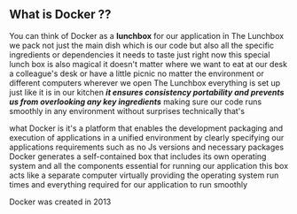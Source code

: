 ## What is Docker ?? 

You can think of Docker as a __lunchbox__ for our application in The Lunchbox we pack not just the main dish which is our code but also all the specific ingredients or dependencies it needs to taste just right now this special lunch box is also magical it doesn't matter where we want to eat at our desk a colleague's desk or have a little picnic no matter the environment or different computers wherever we open The Lunchbox everything is set up just like it is in our kitchen ___it ensures consistency portability and prevents us from overlooking any key ingredients___ making sure our code runs smoothly in any environment without surprises technically that's 

what Docker is it's a platform that enables the development packaging and execution of applications in a unified environment by clearly specifying our applications requirements such as no Js versions and necessary packages Docker generates a self-contained box that includes its own operating system and all the components essential for running our application this box acts like a separate computer virtually providing the operating system run times and everything required for our application to run smoothly	

Docker was created in 2013